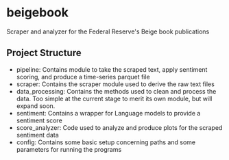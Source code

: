 # beigebook
Scraper and analyzer for the Federal Reserve's Beige book publications

## Project Structure

- pipeline: Contains module to take the scraped text, apply sentiment scoring, and produce a time-series parquet file
- scraper: Contains the scraper module used to derive the raw text files
- data_processing: Contains the methods used to clean and process the data. Too simple at the current stage to merit its own module, but will expand soon.
- sentiment: Contains a wrapper for Language models to provide a sentiment score
- score_analyzer: Code used to analyze and produce plots for the scraped sentiment data
- config: Contains some basic setup concerning paths and some parameters for running the programs